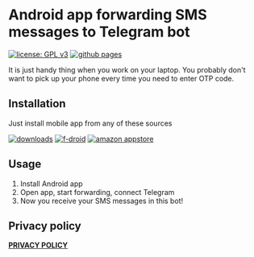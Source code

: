 Android app forwarding SMS messages to Telegram bot
===================================================

[![license: GPL v3](https://img.shields.io/badge/license-GPL_v3-blue.svg)](https://www.gnu.org/licenses/gpl-3.0)
[![github pages](https://img.shields.io/badge/github-pages-blue.svg)](https://smsq.me)

It is just handy thing when you work on your laptop.
You probably don't want to pick up your phone every time you need to enter OTP code.

Installation
------------
Just install mobile app from any of these sources

[![downloads](https://img.shields.io/github/v/release/igrmk/smsq.svg)](https://github.com/igrmk/smsq/releases/latest)
[![f-droid](https://img.shields.io/f-droid/v/com.github.igrmk.smsq.svg)](https://f-droid.org/packages/com.github.igrmk.smsq)
[![amazon appstore](https://img.shields.io/badge/amazon-v1.4-blue.svg)](https://www.amazon.com/dp/B087N339BS)

Usage
-----
1. Install Android app
2. Open app, start forwarding, connect Telegram
3. Now you receive your SMS messages in this bot!

Privacy policy
--------------
__[PRIVACY POLICY](PRIVACY.md)__

